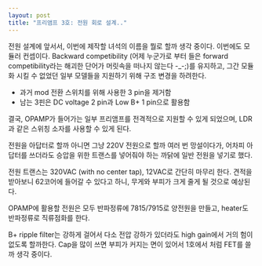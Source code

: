 ```yaml
---
layout: post
title: "프리앰프 3호: 전원 회로 설계.."
---
```


전원 설계에 앞서서, 이번에 제작할 녀석의 이름을 뭘로 할까 생각 중이다. 이번에도 모듈러 컨셉이다. Backward competibility (어제 누군가로 부터 들은 forward competibility라는 해괴한 단어가 머릿속을 떠나지 않는다 -_-;)를 유지하고, 그간 모듈화 시킬 수 없었던 일부 모델들을 지원하기 위해 구조 변경을 하려한다.

- 과거 mod 전환 스위치를 위해 사용한 3 pin을 제거함
- 남는 3핀은 DC voltage 2 pin과 Low B+ 1 pin으로 활용함

결국, OPAMP가 들어가는 일부 프리앰프를 전격적으로 지원할 수 있게 되었으며, LDR과 같은 스위칭 소자를 사용할 수 있게 된다.

전원을 아답터로 할까 아니면 그냥 220V 전원으로 할까 여러 번 망설이다가, 어차피 아답터를 쓰더라도 승압을 위한 트랜스를 넣어줘야 하는 까닭에 일반 전원을 넣기로 했다.

전원 트랜스는 320VAC (with no center tap), 12VAC로 간단히 마무리 한다. 견적을 받아보니 62코어에 들어갈 수 있다고 하니, 무게와 부피가 크게 줄게 될 것으로 예상된다.

OPAMP에 활용할 전원은 모두 반파정류에 7815/7915로 양전원을 만들고, heater도 반파정류로 직류점화를 한다.

B+ ripple filter는 강하게 걸어서 다소 전압 강하가 있더라도 high gain에서 거의 험이 없도록 할까한다. Cap을 많이 쓰면 부피가 커지는 면이 있어서 1호에서 처럼 FET를 쓸까 생각 중이다.

